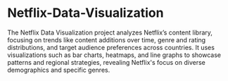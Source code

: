 # Netflix-Data-Visualization
The Netflix Data Visualization project analyzes Netflix’s content library, focusing on trends like content additions over time, genre and rating distributions, and target audience preferences across countries. It uses visualizations such as bar charts, heatmaps, and line graphs to showcase patterns and regional strategies, revealing Netflix's focus on diverse demographics and specific genres. 

